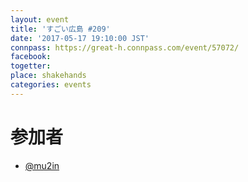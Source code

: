 ```yaml
---
layout: event
title: 'すごい広島 #209'
date: '2017-05-17 19:10:00 JST'
connpass: https://great-h.connpass.com/event/57072/
facebook: 
togetter: 
place: shakehands
categories: events
---
```


# 参加者
* [@mu2in](https://twitter.com/mu2in)

